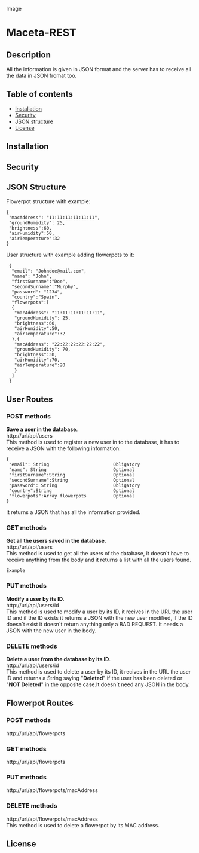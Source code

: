 Image
# Maceta-REST
## Description
All the information is given in JSON format and the server has to receive all the data in JSON fromat too.
## Table of contents
* [Installation](#installation)
* [Security](#installation)
* [JSON structure](#json)
* [License](#license)

## Installation <a name="installation"></a>


## Security <a name="security"></a>
## JSON Structure <a name="json"></a>
Flowerpot structure with example:
```
{
 "macAddress": "11:11:11:11:11:11",
 "groundHumidity": 25,
 "brightness":60,
 "airHumidity":50,
 "airTemperature":32
}
```
User structure with example adding flowerpots to it:

```
 {
  "email": "Johndoe@mail.com",
  "name": "John",
  "firstSurname":"Doe",
  "secondSurname":"Murphy",
  "password": "1234",
  "country":"Spain",
  "flowerpots":[
  {
   "macAddress": "11:11:11:11:11:11",
   "groundHumidity": 25,
   "brightness":60,
   "airHumidity":50,
   "airTemperature":32
  },{
   "macAddress": "22:22:22:22:22:22",
   "groundHumidity": 70,
   "brightness":30,
   "airHumidity":70,
   "airTemperature":20
   }
  ]
 }
```

## User Routes
### POST methods
**Save a user in the database**.  
http://url/api/users  
This method is used to register a new user in to the database, it has to receive a JSON with the following information:
 ```
 {
  "email": String                        Obligatory
  "name": String                         Optional
  "firstSurname":String                  Optional
  "secondSurname":String                 Optional
  "password": String                     Obligatory
  "country":String                       Optional
  "flowerpots":Array flowerpots          Optional
 }
 ```
 It returns a JSON that has all the information provided.
### GET methods
**Get all the users saved in the database**.  
http://url/api/users  
This method is used to get all the users of the database, it doesn´t have to receive anything from the body and it returns a list with all the users found.
```
Example
```

### PUT methods
**Modify a user by its ID**.  
http://url/api/users/id  
This method is used to modify a user by its ID, it recives in the URL the user ID and if the ID exists it returns a JSON with the new user modified, if the ID doesn´t exist it doesn´t return anything only a BAD REQUEST. It needs a JSON with the new user in the body.

### DELETE methods
**Delete a user from the database by its ID**.  
http://url/api/users/id  
This method is used to delete a user by its ID, it recives in the URL the user ID and returns a String saying "**Deleted**" if the user has been deleted or "**NOT Deleted**" in the opposite case.It doesn´t need any JSON in the body.

## Flowerpot Routes 
### POST methods
http://url/api/flowerpots

### GET methods
http://url/api/flowerpots
### PUT methods
http://url/api/flowerpots/macAddress
### DELETE methods
http://url/api/flowerpots/macAddress  
This method is used to delete a flowerpot by its MAC address.

## License <a name="license"></a>
